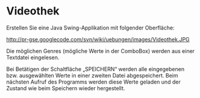 # Videothek #

Erstellen Sie eine Java Swing-Applikation mit folgender Oberfläche:

http://pr-gse.googlecode.com/svn/wiki/uebungen/images/Videothek.JPG

Die möglichen Genres (mögliche Werte in der ComboBox) werden aus einer Textdatei eingelesen.

Bei Betätigen der Schaltfläche „SPEICHERN“ werden alle eingegebenen bzw. ausgewählten Werte in einer zweiten Datei abgespeichert. Beim nächsten Aufruf des Programms werden diese Werte geladen und der Zustand wie beim Speichern wieder hergestellt.